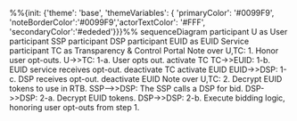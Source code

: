   %%{init: {'theme': 'base', 'themeVariables': { 'primaryColor': '#0099F9', 'noteBorderColor':'#0099F9','actorTextColor': '#FFF', 'secondaryColor':'#ededed'}}}%%
  sequenceDiagram
    participant U as User
    participant SSP
    participant DSP
    participant EUID as EUID Service
    participant TC as Transparency & Control Portal
    Note over U,TC: 1. Honor user opt-outs.
    U->>TC: 1-a. User opts out.
    activate TC
    TC->>EUID: 1-b. EUID service receives opt-out.
    deactivate TC
    activate EUID
    EUID->>DSP: 1-c. DSP receives opt-out.
    deactivate EUID
    Note over U,TC: 2. Decrypt EUID tokens to use in RTB.
    SSP-->>DSP: The SSP calls a DSP for bid.
    DSP->>DSP: 2-a. Decrypt EUID tokens.
    DSP->>DSP: 2-b. Execute bidding logic, honoring user opt-outs from step 1.

<!-- Edit in Mermaid Live Editor: https://mermaid-js.github.io/mermaid-live-editor/edit#pako:eNqNU8GO2jAQ_ZWRVzQXiLZ7I4c9bFi0e6lWJfSUi3EGsJrY6dhBiyL-vTMkFLVwqHJw_ObN8_Oz3SvjK1SZAphMeutszKBP4h4bTDJINjpgMoUB-KHJ6k2NgSs9JC3ZRtMx97Un4T48Ps7ny7nQnY_44qlCGqvXYqJN9FTgZ7w2LpdL6QpovKuukskDVvIlp9NpMikdQMBfHTqDC6t3pBuBAFpN0RrbahdhDTrAOiDdllarj1twcQ98Xb8vROc8rpAO1uAtq8iFU5B2gWF2dYQvkHsXydfw4Snqemj6xmGAPyDBelrkGXxN4c07T9CxT_BtnPkuhnQgr2fPz2fSTKfnjQghADNGAsdnD5oVi3wAipxbxKo0bdLBdRhcA6FBe8BwWWYUqfBG5g8g_QMkf6zNGYm0SSWt_1C8Cvy78yeWQEPHdsw4-p_oAg8SBVgH34uXUY9Pa3ZZu9ijzMHoug6gzza2nN_GViObkQv5SYK7s8o9pqT1iaZjl6xVWbeD2u-smcJeDkjmf50RbMk3ECK2fIilU1PVIDXaVvx-etEv1fmhlCrjX7aIIZaqdCdmdm3F4bxWlm-_yra6DjhVuot-dXRGZZE6vJDG2z2yTr8BU6oo8g  -->

